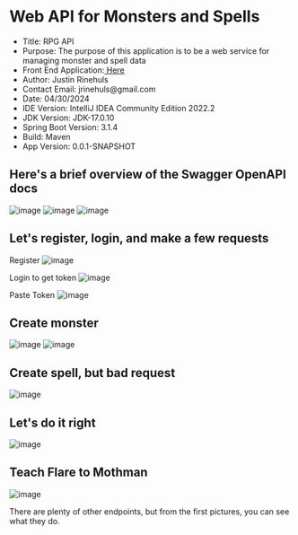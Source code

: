 # Web API for Monsters and Spells

<ul>
    <li>Title: RPG API</li>
    <li>Purpose: The purpose of this application is to be a web service for managing monster and spell data</li>
    <li>Front End Application:<a href="https://github.com/jrinehuls/tcg-creator"> Here</a></li>
    <li>Author: Justin Rinehuls</li>
    <li>Contact Email: jrinehuls@gmail.com</li>
    <li>Date: 04/30/2024</li>
    <li>IDE Version: IntelliJ IDEA Community Edition 2022.2</li>
    <li>JDK Version: JDK-17.0.10</li>
    <li>Spring Boot Version: 3.1.4</li>
    <li>Build: Maven</li>
    <li>App Version: 0.0.1-SNAPSHOT</li>
</ul>

## Here's a brief overview of the Swagger OpenAPI docs

![image](https://github.com/jrinehuls/rpg-api/assets/109096743/9f628c8a-5c1d-416b-be33-73bbeab37f18)
![image](https://github.com/jrinehuls/rpg-api/assets/109096743/fdf96dde-c3b5-4313-8315-3d76ba355d1a)
![image](https://github.com/jrinehuls/rpg-api/assets/109096743/0ced6834-1834-4892-814b-a749cb9ee031)

## Let's register, login, and make a few requests

Register
![image](https://github.com/jrinehuls/rpg-api/assets/109096743/4636de61-dfda-46b2-976d-6e428d2338ac)

Login to get token
![image](https://github.com/jrinehuls/rpg-api/assets/109096743/7179337a-d144-453f-83ad-9deb1cc58f99)

Paste Token
![image](https://github.com/jrinehuls/rpg-api/assets/109096743/b404ccf1-7d29-4f6a-982e-75c1ab677451)

## Create monster
![image](https://github.com/jrinehuls/rpg-api/assets/109096743/907a5560-3c79-47f8-98da-450a4894a7b4)
![image](https://github.com/jrinehuls/rpg-api/assets/109096743/9f10386c-0a59-46c3-bb8d-95a192ed3ef7)

## Create spell, but bad request
![image](https://github.com/jrinehuls/rpg-api/assets/109096743/e13d036b-bffe-4c25-95fc-02523d9fb273)

## Let's do it right
![image](https://github.com/jrinehuls/rpg-api/assets/109096743/e6e074de-88ae-48b0-9184-bd22f93cfc8c)

## Teach Flare to Mothman
![image](https://github.com/jrinehuls/rpg-api/assets/109096743/295795dd-6b69-4423-8fce-1fc0159a5c59)

There are plenty of other endpoints, but from  the first pictures, you can see what they do.


